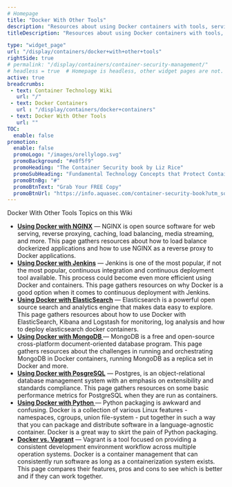 ```yaml
---
# Homepage
title: "Docker With Other Tools"
description: "Resources about using Docker containers with tools, services and environments like NGINX, Jenkins, PosgreSQL, ElasticSearch and more."
titleDescription: "Resources about using Docker containers with tools, services and environments like NGINX, Jenkins, PosgreSQL,  <a href='/display/containers/Using+Docker+with+ElasticSearch'>ElasticSearch</a> and more." 

type: "widget_page"
url: "/display/containers/docker+with+other+tools" 
rightSide: true 
# permalink: "/display/containers/container-security-management/"
# headless = true  # Homepage is headless, other widget pages are not.
active: true
breadcrumbs:
 - text: Container Technology Wiki
   url: "/"
 - text: Docker Containers
   url : "/display/containers/docker+containers"
 - text: Docker With Other Tools
   url: ""
TOC: 
  enable: false
promotion:
  enable: false
  promoLogo: "/images/orellylogo.svg"
  promoBackground: "#e8f5f9"
  promoHeading: "The Container Security book by Liz Rice"
  promoSubHeading: "Fundamental Technology Concepts that Protect Containerized Applications"
  promoBtnBg: "#"
  promoBtnText: "Grab Your FREE Copy"
  promoBtnUrl: "https://info.aquasec.com/container-security-book?utm_source=wiki"
---
```


 Docker With Other Tools Topics on this Wiki


- **[Using Docker with NGINX](/display/containers/using+docker+with+NGINX)**  — NGINX is open source software for web serving, reverse proxying, caching, load balancing, media streaming, and more. This page gathers resources about how to load balance dockerized applications and how to use NGINX as a reverse proxy to Docker applications.
- **[Using Docker with Jenkins](/display/containers/Using+Docker+with+Jenkins)**  — Jenkins is one of the most popular, if not the most popular, continuous integration and continuous deployment tool available. This process could become even more efficient using Docker and containers. This page gathers resources on why Docker is a good option when it comes to continuous deployment with Jenkins.
- **[Using Docker with ElasticSearch](/display/containers/Using+Docker+with+ElasticSearch)**  — Elasticsearch is a powerful open source search and analytics engine that makes data easy to explore. This page gathers resources about how to use Docker with ElasticSearch, Kibana and Logstash for monitoring, log analysis and how to deploy elasticsearch docker containers.
- **[Using Docker with MongoDB ](/display/containers/Using+Docker+with+MongoDB")**  — MongoDB is a free and open-source cross-platform document-oriented database program. This page gathers resources about the challenges in running and orchestrating MongoDB in Docker containers,  running MongoDB as a replica set in Docker and more.
- **[Using Docker with PosgreSQL](/display/containers/Using+Docker+with+PosgreSQL)**  — Postgres, is an object-relational database management system with an emphasis on extensibility and standards compliance. This page gathers resources on some basic performance metrics for PostgreSQL when they are run as containers.
- **[Using Docker with Python ](/display/containers/Using+Docker+with+Python)**  — Python packaging is awkward and confusing. Docker is a collection of various Linux features - namespaces, cgroups, union file-system - put together in such a way that you can package and distribute software in a language-agnostic container. Docker is a great way to skirt the pain of Python packaging.
- **[Docker vs. Vagrant](/display/containers/Docker+vs.+Vagrant)**  — Vagrant is a tool focused on providing a consistent development environment workflow across multiple operation systems. Docker is a container management that can consistently run software as long as a containerization system exists. This page compares their features, pros and cons to see which is better and if they can work together.



